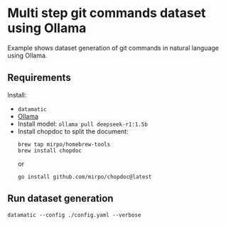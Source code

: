 # Multi step git commands dataset using Ollama

Example shows dataset generation of git commands in natural language using Ollama.

## Requirements

Install:

- `datamatic`
- [Ollama](https://ollama.com/download)
- Install model: `ollama pull deepseek-r1:1.5b`
- Install chopdoc to split the document: 
  ```shell
  brew tap mirpo/homebrew-tools
  brew install chopdoc
  ```
  or
  ```shell
  go install github.com/mirpo/chopdoc@latest
  ```

## Run dataset generation

`datamatic --config ./config.yaml --verbose`
